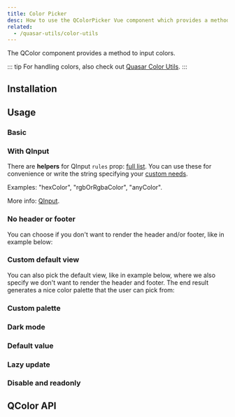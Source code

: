 ```yaml
---
title: Color Picker
desc: How to use the QColorPicker Vue component which provides a method to input colors.
related:
  - /quasar-utils/color-utils
---
```


The QColor component provides a method to input colors.

::: tip
For handling colors, also check out [Quasar Color Utils](/quasar-utils/color-utils).
:::

## Installation
<doc-installation components="QColor" />

## Usage

### Basic

<doc-example title="Basic" file="QColor/Basic" />

### With QInput

<doc-example title="Input" file="QColor/Input" />

There are **helpers** for QInput `rules` prop: [full list](https://github.com/quasarframework/quasar/blob/dev/ui/src/utils/patterns.js). You can use these for convenience or write the string specifying your [custom needs](/vue-components/input#Internal-validation).

Examples: "hexColor", "rgbOrRgbaColor", "anyColor".

More info: [QInput](/vue-components/input).

### No header or footer

You can choose if you don't want to render the header and/or footer, like in example below:

<doc-example title="No header/footer" file="QColor/NoHeaderFooter" />

### Custom default view

You can also pick the default view, like in example below, where we also specify we don't want to render the header and footer. The end result generates a nice color palette that the user can pick from:

<doc-example title="Custom default view" file="QColor/CustomDefaultView" />

### Custom palette

<doc-example title="Custom palette" file="QColor/CustomPalette" />

### Dark mode

<doc-example title="Dark version" file="QColor/Dark" />

### Default value

<doc-example title="Default value" file="QColor/DefaultValue" />

### Lazy update

<doc-example title="Lazy model" file="QColor/LazyModel" />

### Disable and readonly

<doc-example title="Disable and readonly" file="QColor/DisableReadonly" />

## QColor API
<doc-api file="QColor" />
